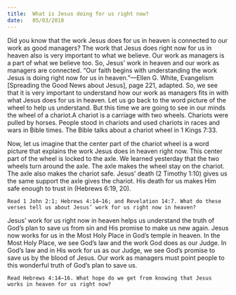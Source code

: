 ```yaml
---
title:  What is Jesus doing for us right now?
date:   05/03/2018
---
```


Did you know that the work Jesus does for us in heaven is connected to our work as good managers? The work that Jesus does right now for us in heaven also is very important to what we believe. Our work as managers is a part of what we believe too. So, Jesus’ work in heaven and our work as managers are connected. “Our faith begins with understanding the work Jesus is doing right now for us in heaven.”—Ellen G. White, Evangelism [Spreading the Good News about Jesus], page 221, adapted. So, we see that it is very important to understand how our work as managers fits in with what Jesus does for us in heaven. Let us go back to the word picture of the wheel to help us understand. But this time we are going to see in our minds the wheel of a chariot.A chariot is a carriage with two wheels. Chariots were pulled by horses. People stood in chariots and used chariots in races and wars in Bible times. The Bible talks about a chariot wheel in 1 Kings 7:33. 

Now, let us imagine that the center part of the chariot wheel is a word picture that explains the work Jesus does in heaven right now. This center part of the wheel is locked to the axle. We learned yesterday that the two wheels turn around the axle. The axle makes the wheel stay on the chariot. The axle also makes the chariot safe. Jesus’ death (2 Timothy 1:10) gives us the same support the axle gives the chariot. His death for us makes Him safe enough to trust in (Hebrews 6:19, 20). 

`Read 1 John 2:1; Hebrews 4:14–16; and Revelation 14:7. What do these verses tell us about Jesus’ work for us right now in heaven?` 

Jesus’ work for us right now in heaven helps us understand the truth of God’s plan to save us from sin and His promise to make us new again. Jesus now works for us in the Most Holy Place in God’s temple in heaven. In the Most Holy Place, we see God’s law and the work God does as our Judge. In God’s law and in His work for us as our Judge, we see God’s promise to save us by the blood of Jesus. Our work as managers must point people to this wonderful truth of God’s plan to save us. 

`Read Hebrews 4:14–16. What hope do we get from knowing that Jesus works in heaven for us right now?`